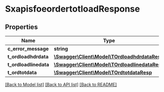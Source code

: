 # SxapisfoeordertotloadResponse

## Properties
Name | Type | Description | Notes
------------ | ------------- | ------------- | -------------
**c_error_message** | **string** |  | [optional] 
**t_ordloadhdrdata** | [**\Swagger\Client\Model\TOrdloadhdrdataResp**](TOrdloadhdrdataResp.md) |  | [optional] 
**t_ordloadlinedata** | [**\Swagger\Client\Model\TOrdloadlinedataResp**](TOrdloadlinedataResp.md) |  | [optional] 
**t_ordtotdata** | [**\Swagger\Client\Model\TOrdtotdataResp**](TOrdtotdataResp.md) |  | [optional] 

[[Back to Model list]](../README.md#documentation-for-models) [[Back to API list]](../README.md#documentation-for-api-endpoints) [[Back to README]](../README.md)


